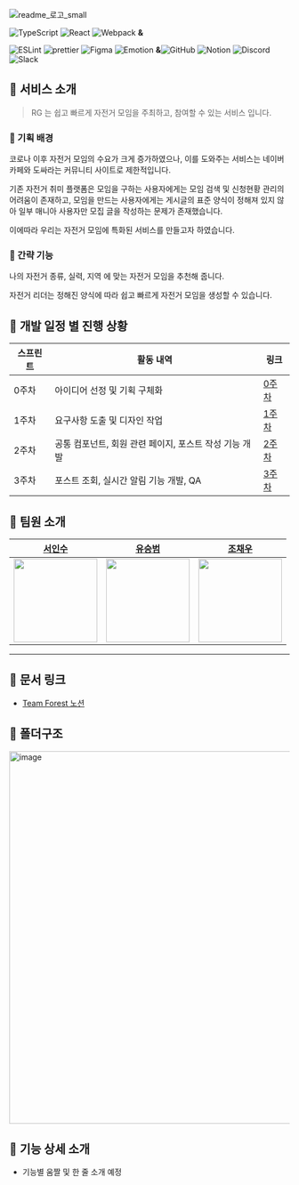
![readme_로고_small](https://user-images.githubusercontent.com/52021566/184604395-077b0cc2-c866-468f-bdbc-d7aeb8ebd772.png)

![TypeScript](https://img.shields.io/badge/typescript-%23007ACC.svg?style=flat&logo=typescript&logoColor=white)
![React](https://img.shields.io/badge/react-%2320232a.svg?style=flat&logo=react&logoColor=%2361DAFB)
![Webpack](https://img.shields.io/badge/Webpack-8DD6F9?style=flat&logo=webpack&logoColor=white) **&** 

![ESLint](https://img.shields.io/badge/ESLint-4B3263?style=flate&logo=eslint&logoColor=white)
![prettier](https://img.shields.io/badge/prettier-ff69b4.svg?flat)
![Figma](https://img.shields.io/badge/figma-%23F24E1E.svg?style=flat&logo=figma&logoColor=white)
![Emotion](https://img.shields.io/badge/Emotion-af8eb5.svg?&style=flat&logo=Emotion&logoColor=white)
**&**![GitHub](https://img.shields.io/badge/github-%23121011.svg?style=flat&logo=github&logoColor=white)
![Notion](https://img.shields.io/badge/Notion-%23000000.svg?style=flat&logo=notion&logoColor=white)
![Discord](https://img.shields.io/badge/Discord-%237289DA.svg?style=flat&logo=discord&logoColor=white)
![Slack](https://img.shields.io/badge/Slack-4A154B?style=flat&logo=slack&logoColor=white)


## 📌 서비스 소개
> RG 는 쉽고 빠르게 자전거 모임을 주최하고, 참여할 수 있는 서비스 입니다.
### 📕 기획 배경
코로나 이후 자전거 모임의 수요가 크게 증가하였으나, 이를 도와주는 서비스는 네이버카페와 도싸라는 커뮤니티 사이트로 제한적입니다.

기존 자전거 취미 플랫폼은 모임을 구하는 사용자에게는 모임 검색 및 신청현황 관리의 어려움이 존재하고,
모임을 만드는 사용자에게는 게시글의 표준 양식이 정해져 있지 않아 일부 매니아 사용자만 모집 글을 작성하는 문제가 존재했습니다.

이에따라 우리는 자전거 모임에 특화된 서비스를 만들고자 하였습니다.

### 📙 간략 기능
나의 자전거 종류, 실력, 지역 에 맞는 자전거 모임을 추천해 줍니다.

자전거 리더는 정해진 양식에 따라 쉽고 빠르게 자전거 모임을 생성할 수 있습니다.


## 📌 개발 일정 별 진행 상황

스프린트|활동 내역|링크
---|---|---
0주차|아이디어 선정 및 기획 구체화|[0주차](https://www.notion.so/backend-devcourse/0-3d1d6e4d767b4f269571ddd62d2c232a)
1주차|요구사항 도출 및 디자인 작업|[1주차](https://www.notion.so/backend-devcourse/1-25364d5462b043b0bf6f86ebda0cebc5)
2주차|공통 컴포넌트, 회원 관련 페이지, 포스트 작성 기능 개발|[2주차](https://www.notion.so/backend-devcourse/2-003828f64d0c4fceb83b2cc1924a1259)
3주차|포스트 조회, 실시간 알림 기능 개발, QA|[3주차](https://www.notion.so/backend-devcourse/3-18f9a187622744f191c9b339fbcbd1f3)

## 📌 팀원 소개

<div>
 
| [서인수](https://github.com/Outwater) | [유승범](https://github.com/syoo970) | [조채우](https://github.com/JoChaeWoo) |
| :-------------------------------------------------------------------------------------------------------------: | :-------------------------------------------------------------------------------------------------------------: | :-------------------------------------------------------------------------------------------------------------: |
| <img src="https://avatars.githubusercontent.com/u/52021566?v=4" width=150 /> | <img src="https://avatars.githubusercontent.com/u/59530369?v=4" width=150 /> | <img src="https://avatars.githubusercontent.com/u/32689500?v=4" width=150 /> |
---

  </div>
  
## 📌 문서 링크

- [Team Forest 노션](https://www.notion.so/05-Forest-2164c428cb744e27befa34a395de1769)

## 📌 폴더구조
<img width="670" alt="image" src="https://user-images.githubusercontent.com/52021566/184611188-97a0358e-57f2-47ca-bd19-8583725fb3cb.png">

## 📌 기능 상세 소개

- 기능별 움짤 및 한 줄 소개 예정

